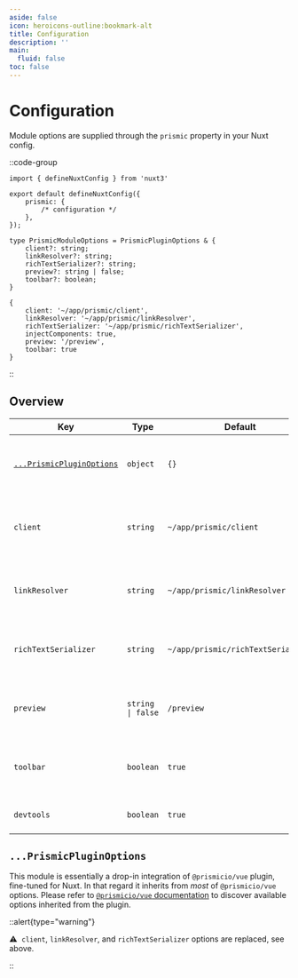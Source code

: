 ```yaml
---
aside: false
icon: heroicons-outline:bookmark-alt
title: Configuration
description: ''
main:
  fluid: false
toc: false
---
```


# Configuration

Module options are supplied through the `prismic` property in your Nuxt config.

::code-group

```typescript[nuxt.config.ts]
import { defineNuxtConfig } from 'nuxt3'

export default defineNuxtConfig({
	prismic: {
		/* configuration */
	},
});
```

```typescript[Interface]
type PrismicModuleOptions = PrismicPluginOptions & {
	client?: string;
	linkResolver?: string;
	richTextSerializer?: string;
	preview?: string | false;
	toolbar?: boolean;
}
```

```typescript[Defaults]
{
	client: '~/app/prismic/client',
	linkResolver: '~/app/prismic/linkResolver',
	richTextSerializer: '~/app/prismic/richTextSerializer',
	injectComponents: true,
	preview: '/preview',
	toolbar: true
}
```

::

## Overview

| **Key**                                            | **Type**            | **Default**                        | **Description**                                                                                                                                                                                                      |
| -------------------------------------------------- | ------------------- | ---------------------------------- | -------------------------------------------------------------------------------------------------------------------------------------------------------------------------------------------------------------------- |
| [`...PrismicPluginOptions`](#prismicpluginoptions) | `object`            | `{}`                               | Options provided to Prismic Vue plugin, see section below for more details.                                                                                                                                          |
| `client`                                           | `string`            | `~/app/prismic/client`             | Path to an optional file exporting an `@prismicio/client` instance for the module to use.                                                                                                                            |
| `linkResolver`                                     | `string`            | `~/app/prismic/linkResolver`       | Path to an optional file exporting a [Link Resolver](https://prismic.io/docs/core-concepts/link-resolver-route-resolver?utm_campaign=devexp&utm_source=nuxt3doc&utm_medium=doc#link-resolver) for the module to use. |
| `richTextSerializer`                               | `string`            | `~/app/prismic/richTextSerializer` | Path to an optional file exporting a [HTML Serializer](https://prismic.io/docs/core-concepts/html-serializer?utm_campaign=devexp&utm_source=nuxt3doc&utm_medium=doc) for the module to use.                          |
| `preview`                                          | `string   \| false` | `/preview`                         | The route to use for the preview page, disable previews with `false`.                                                                                                                                                |
| `toolbar`                                          | `boolean`           | `true`                             | Whether or not to inject Prismic toolbar, required for previews to work properly.                                                                                                                                    |
| `devtools`                                         | `boolean`           | `true`                             | Whether or not to enable the devtools UI.                                                                                                                                                                            |

## `...PrismicPluginOptions`

This module is essentially a drop-in integration of `@prismicio/vue` plugin, fine-tuned for Nuxt. In that regard it inherits from _most_ of `@prismicio/vue` options. Please refer to [`@prismicio/vue` documentation](https://prismic.io/docs/technical-reference/prismicio-vue?version=v3&utm_campaign=devexp&utm_source=nuxt3doc&utm_medium=doc#plugin-usage) to discover available options inherited from the plugin.

::alert{type="warning"}

⚠ &nbsp;`client`, `linkResolver`, and `richTextSerializer` options are replaced, see above.

::
